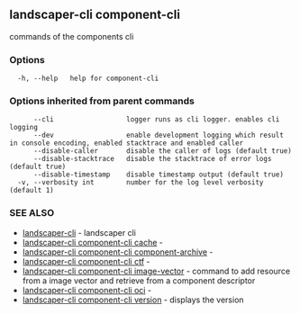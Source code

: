 ## landscaper-cli component-cli

commands of the components cli

### Options

```
  -h, --help   help for component-cli
```

### Options inherited from parent commands

```
      --cli                  logger runs as cli logger. enables cli logging
      --dev                  enable development logging which result in console encoding, enabled stacktrace and enabled caller
      --disable-caller       disable the caller of logs (default true)
      --disable-stacktrace   disable the stacktrace of error logs (default true)
      --disable-timestamp    disable timestamp output (default true)
  -v, --verbosity int        number for the log level verbosity (default 1)
```

### SEE ALSO

* [landscaper-cli](landscaper-cli.md)	 - landscaper cli
* [landscaper-cli component-cli cache](landscaper-cli_component-cli_cache.md)	 - 
* [landscaper-cli component-cli component-archive](landscaper-cli_component-cli_component-archive.md)	 - 
* [landscaper-cli component-cli ctf](landscaper-cli_component-cli_ctf.md)	 - 
* [landscaper-cli component-cli image-vector](landscaper-cli_component-cli_image-vector.md)	 - command to add resource from a image vector and retrieve from a component descriptor
* [landscaper-cli component-cli oci](landscaper-cli_component-cli_oci.md)	 - 
* [landscaper-cli component-cli version](landscaper-cli_component-cli_version.md)	 - displays the version

